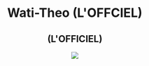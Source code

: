 <h1 align="center">Wati-Theo (L'OFFCIEL)</h1>
<h2 align="center">(L'OFFICIEL)</h2>
<p align="center"><img align="center" src="https://badge42.herokuapp.com/api/stats/tschlege"/>
